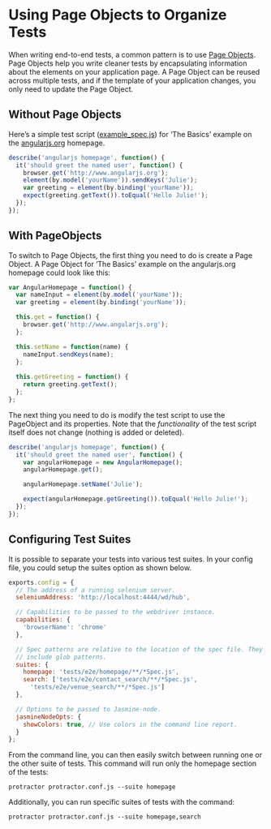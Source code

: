 Using Page Objects to Organize Tests
====================================

When writing end-to-end tests, a common pattern is to use [Page Objects](https://github.com/SeleniumHQ/selenium/wiki/PageObjects). Page Objects help you write cleaner tests by encapsulating information about the elements on your application page. A Page Object can be reused across multiple tests, and if the template of your application changes, you only need to update the Page Object.

Without Page Objects
--------------------

Here’s a simple test script ([example_spec.js](/example/example_spec.js)) for ‘The Basics’ example on the [angularjs.org](http://www.angularjs.org) homepage.

```js
describe('angularjs homepage', function() {
  it('should greet the named user', function() {
    browser.get('http://www.angularjs.org');
    element(by.model('yourName')).sendKeys('Julie');
    var greeting = element(by.binding('yourName'));
    expect(greeting.getText()).toEqual('Hello Julie!');
  });
});
```

With PageObjects
----------------

To switch to Page Objects, the first thing you need to do is create a Page Object. A Page Object for ‘The Basics’ example on the angularjs.org homepage could look like this:

```js
var AngularHomepage = function() {
  var nameInput = element(by.model('yourName'));
  var greeting = element(by.binding('yourName'));

  this.get = function() {
    browser.get('http://www.angularjs.org');
  };

  this.setName = function(name) {
    nameInput.sendKeys(name);
  };
  
  this.getGreeting = function() {
    return greeting.getText();
  };
};
```
The next thing you need to do is modify the test script to use the PageObject and its properties. Note that the _functionality_ of the test script itself does not change (nothing is added or deleted).

```js
describe('angularjs homepage', function() {
  it('should greet the named user', function() {
    var angularHomepage = new AngularHomepage();
    angularHomepage.get();

    angularHomepage.setName('Julie');

    expect(angularHomepage.getGreeting()).toEqual('Hello Julie!');
  });
});
```

Configuring Test Suites
-----------------------

It is possible to separate your tests into various test suites. In your config file, you could setup  the suites option as shown below. 

```js
exports.config = {
  // The address of a running selenium server.
  seleniumAddress: 'http://localhost:4444/wd/hub',

  // Capabilities to be passed to the webdriver instance.
  capabilities: {
    'browserName': 'chrome'
  },

  // Spec patterns are relative to the location of the spec file. They may
  // include glob patterns.
  suites: {
    homepage: 'tests/e2e/homepage/**/*Spec.js',
    search: ['tests/e2e/contact_search/**/*Spec.js',
      'tests/e2e/venue_search/**/*Spec.js']
  },

  // Options to be passed to Jasmine-node.
  jasmineNodeOpts: {
    showColors: true, // Use colors in the command line report.
  }
};
```

From the command line, you can then easily switch between running one or the other suite of tests. This command will run only the homepage section of the tests:

    protractor protractor.conf.js --suite homepage

Additionally, you can run specific suites of tests with the command:

    protractor protractor.conf.js --suite homepage,search
